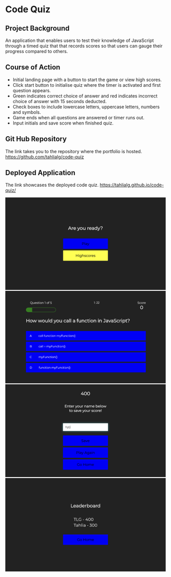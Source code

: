 # Code Quiz

## Project Background
An application that enables users to test their knowledge of JavaScript through a timed quiz that that records scores so  that users can gauge their progress compared to others.

## Course of Action
- Initial landing page with a button to start the game or view high scores.
- Click start button to initialise quiz where the timer is activated and first question appears.
- Green indicates correct choice of answer and red indicates incorrect choice of answer with 15 seconds deducted.
- Check boxes to include lowercase letters, uppercase letters, numbers and symbols.
- Game ends when all questions are answered or timer runs out.
- Input initials and save score when finished quiz.

## Git Hub Repository
The link takes you to the repository where the portfolio is hosted.
https://github.com/tahlialg/code-quiz

## Deployed Application
The link showcases the deployed code quiz.
https://tahlialg.github.io/code-quiz/

![Mockup image!](assets/images/code-quiz-mockup-page-1.png)
![Mockup image!](assets/images/code-quiz-mockup-page-2.png)
![Mockup image!](assets/images/code-quiz-mockup-page-3.png)
![Mockup image!](assets/images/code-quiz-mockup-page-4.png)